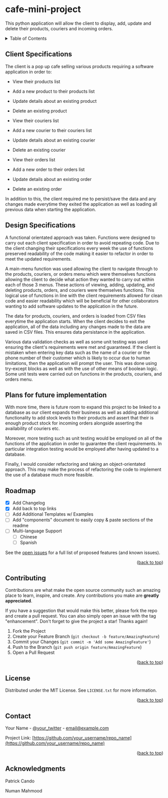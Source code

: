# cafe-mini-project

This python application will allow the client to display, add, update and delete their products, couriers and incoming orders.


<!-- TABLE OF CONTENTS -->
<details>
  <summary>Table of Contents</summary>
  <ol>
    <li>
      <a href="#client-specifications">Client Specifications</a>
    </li>
    <li>
      <a href="#design-specifications">Design Specifications</a>
    </li>
    <li><a href="#plans-for-future-implmentation">Plans for future implementation</a></li>
    <li><a href="#roadmap">Roadmap</a></li>
    <li><a href="#contributing">Contributing</a></li>
    <li><a href="#license">License</a></li>
    <li><a href="#contact">Contact</a></li>
    <li><a href="#acknowledgments">Acknowledgments</a></li>
  </ol>
</details>



<!-- CLIENT SPECIFICATIONS -->
## Client Specifications
The client is a pop up cafe selling various products requiring a software application in order to:
* View their products list
* Add a new product to their products list
* Update details about an existing product
* Delete an existing product

* View their couriers list
* Add a new courier to their couriers list
* Update details about an existing courier
* Delete an existing courier

* View their orders list
* Add a new order to their orders list
* Update details about an existing order
* Delete an existing order
 
In addition to this, the client required me to persist/save the data and any changes made everytime they exited the application as well as loading all previous data when starting the application.

<!-- Design Specifications -->
## Design Specifications

A functional orientated approach was taken. Functions were designed to carry out each client specification in order to avoid repeating code. Due to the client changing their specifications every week the use of functions preserved readability of the code making it easier to refactor in order to meet the updated requirements.

A main-menu function was used allowing the client to navigate through to the products, couriers, or orders menu which were themselves functions allowing the client to decide what action they wanted to carry out within each of those 3 menus. These actions of viewing, adding, updating, and deleting products, orders, and couriers were themselves functions. This logical use of functions in line with the client requirements allowed for clean code and easier readability which will be beneficial for other collaborators wanting to add software updates to the application in the future.

The data for products, couriers, and orders is loaded from CSV files everytime the application starts. When the client decides to exit the application, all of the data including any changes made to the data are saved in CSV files. This ensures data persistance in the application.

Various data validation checks as well as some unit testing was used ensuring the client's requirements were met and guaranteed. If the client is mistaken when entering key data such as the name of a courier or the phone number of their customer which is likely to occur due to human limitations, then the application will prompt the user. This was done using try-except blocks as well as with the use of other means of boolean logic. Some unit tests were carried out on functions in the products, couriers, and orders menu.

<!-- PLANS FOR FUTURE IMPLEMENTATION -->
## Plans for future implementation

With more time, there is future room to expand this project to be linked to a database as our client expands their business as well as adding additional functionality to add stock levels to their products and assert that their is enough product stock for incoming orders alongside asserting the availability of couriers etc.

Moreover, more testing such as unit testing would be employed on all of the functions of the application in order to guarantee the client requirements. In particular integration testing would be employed after having updated to a database.

Finally, I would consider refactoring and taking an object-orientated approach. This may make the process of refactoring the code to implement the use of a database much more feasible.

<!-- ROADMAP -->
## Roadmap

- [x] Add Changelog
- [x] Add back to top links
- [ ] Add Additional Templates w/ Examples
- [ ] Add "components" document to easily copy & paste sections of the readme
- [ ] Multi-language Support
    - [ ] Chinese
    - [ ] Spanish

See the [open issues](https://github.com/othneildrew/Best-README-Template/issues) for a full list of proposed features (and known issues).

<p align="right">(<a href="#readme-top">back to top</a>)</p>



<!-- CONTRIBUTING -->
## Contributing

Contributions are what make the open source community such an amazing place to learn, inspire, and create. Any contributions you make are **greatly appreciated**.

If you have a suggestion that would make this better, please fork the repo and create a pull request. You can also simply open an issue with the tag "enhancement".
Don't forget to give the project a star! Thanks again!

1. Fork the Project
2. Create your Feature Branch (`git checkout -b feature/AmazingFeature`)
3. Commit your Changes (`git commit -m 'Add some AmazingFeature'`)
4. Push to the Branch (`git push origin feature/AmazingFeature`)
5. Open a Pull Request

<p align="right">(<a href="#readme-top">back to top</a>)</p>



<!-- LICENSE -->
## License

Distributed under the MIT License. See `LICENSE.txt` for more information.

<p align="right">(<a href="#readme-top">back to top</a>)</p>



<!-- CONTACT -->
## Contact

Your Name - [@your_twitter](https://twitter.com/your_username) - email@example.com

Project Link: [https://github.com/your_username/repo_name](https://github.com/your_username/repo_name)

<p align="right">(<a href="#readme-top">back to top</a>)</p>



<!-- ACKNOWLEDGMENTS -->
## Acknowledgments

Patrick Cando

Numan Mahmood
